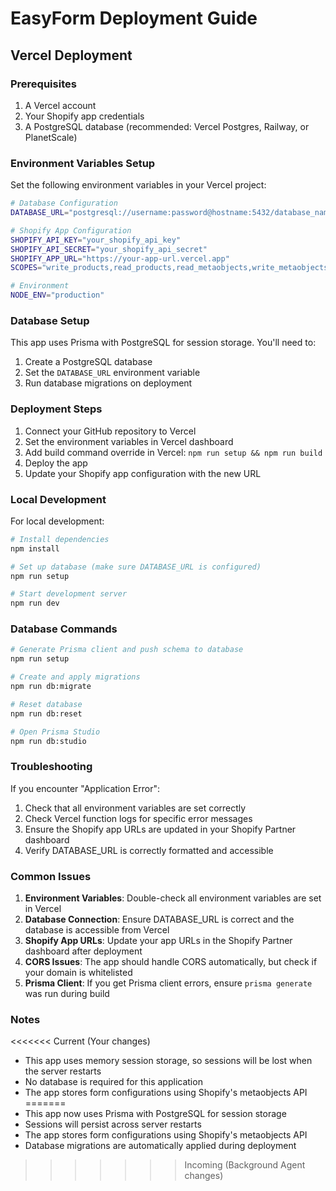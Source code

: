 # EasyForm Deployment Guide

## Vercel Deployment

### Prerequisites
1. A Vercel account
2. Your Shopify app credentials
3. A PostgreSQL database (recommended: Vercel Postgres, Railway, or PlanetScale)

### Environment Variables Setup

Set the following environment variables in your Vercel project:

```bash
# Database Configuration
DATABASE_URL="postgresql://username:password@hostname:5432/database_name"

# Shopify App Configuration
SHOPIFY_API_KEY="your_shopify_api_key"
SHOPIFY_API_SECRET="your_shopify_api_secret"
SHOPIFY_APP_URL="https://your-app-url.vercel.app"
SCOPES="write_products,read_products,read_metaobjects,write_metaobjects,write_metaobject_definitions,read_metaobject_definitions"

# Environment
NODE_ENV="production"
```

### Database Setup

This app uses Prisma with PostgreSQL for session storage. You'll need to:

1. Create a PostgreSQL database
2. Set the `DATABASE_URL` environment variable
3. Run database migrations on deployment

### Deployment Steps

1. Connect your GitHub repository to Vercel
2. Set the environment variables in Vercel dashboard
3. Add build command override in Vercel: `npm run setup && npm run build`
4. Deploy the app
5. Update your Shopify app configuration with the new URL

### Local Development

For local development:

```bash
# Install dependencies
npm install

# Set up database (make sure DATABASE_URL is configured)
npm run setup

# Start development server
npm run dev
```

### Database Commands

```bash
# Generate Prisma client and push schema to database
npm run setup

# Create and apply migrations
npm run db:migrate

# Reset database
npm run db:reset

# Open Prisma Studio
npm run db:studio
```

### Troubleshooting

If you encounter "Application Error":

1. Check that all environment variables are set correctly
2. Check Vercel function logs for specific error messages
3. Ensure the Shopify app URLs are updated in your Shopify Partner dashboard
4. Verify DATABASE_URL is correctly formatted and accessible

### Common Issues

1. **Environment Variables**: Double-check all environment variables are set in Vercel
2. **Database Connection**: Ensure DATABASE_URL is correct and the database is accessible from Vercel
3. **Shopify App URLs**: Update your app URLs in the Shopify Partner dashboard after deployment
4. **CORS Issues**: The app should handle CORS automatically, but check if your domain is whitelisted
5. **Prisma Client**: If you get Prisma client errors, ensure `prisma generate` was run during build

### Notes

<<<<<<< Current (Your changes)
- This app uses memory session storage, so sessions will be lost when the server restarts
- No database is required for this application
- The app stores form configurations using Shopify's metaobjects API 
=======
- This app now uses Prisma with PostgreSQL for session storage
- Sessions will persist across server restarts
- The app stores form configurations using Shopify's metaobjects API 
- Database migrations are automatically applied during deployment 
>>>>>>> Incoming (Background Agent changes)
